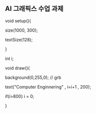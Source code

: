 
## AI 그래픽스 수업 과제 ##



void setup(){

  size(1000, 300);
  
  textSize(128);
  
}

int i;

void draw(){

  background(0,255,0); // grb
  
  text("Computer Enginnering" , i=i+1 , 200);
  
  if(i>800) i = 0;
  
}
